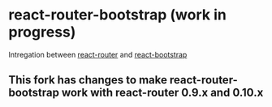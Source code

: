 # react-router-bootstrap (work in progress)

Intregation between [react-router](https://github.com/rackt/react-router) and [react-bootstrap](https://github.com/react-bootstrap/react-bootstrap)

## This fork has changes to make react-router-bootstrap work with react-router 0.9.x and 0.10.x
